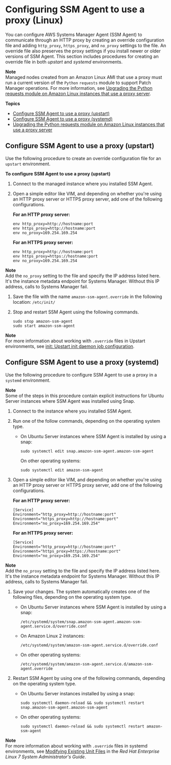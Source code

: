 # Configuring SSM Agent to use a proxy \(Linux\)<a name="sysman-proxy-with-ssm-agent"></a>

You can configure AWS Systems Manager Agent \(SSM Agent\) to communicate through an HTTP proxy by creating an override configuration file and adding `http_proxy`, `https_proxy`, and `no_proxy` settings to the file\. An override file also preserves the proxy settings if you install newer or older versions of SSM Agent\. This section includes procedures for creating an override file in both *upstart* and *systemd* environments\. 

**Note**  
Managed nodes created from an Amazon Linux AMI that use a proxy must run a current version of the `Python` `requests` module to support Patch Manager operations\. For more information, see [Upgrading the Python requests module on Amazon Linux instances that use a proxy server](sysman-proxy-with-ssm-agent-al-python-requests.md)\.

**Topics**
+ [Configure SSM Agent to use a proxy \(upstart\)](#ssm-agent-proxy-upstart)
+ [Configure SSM Agent to use a proxy \(systemd\)](#ssm-agent-proxy-systemd)
+ [Upgrading the Python requests module on Amazon Linux instances that use a proxy server](sysman-proxy-with-ssm-agent-al-python-requests.md)

## Configure SSM Agent to use a proxy \(upstart\)<a name="ssm-agent-proxy-upstart"></a>

Use the following procedure to create an override configuration file for an `upstart` environment\.

**To configure SSM Agent to use a proxy \(upstart\)**

1. Connect to the managed instance where you installed SSM Agent\.

1. Open a simple editor like VIM, and depending on whether you're using an HTTP proxy server or HTTPS proxy server, add one of the following configurations\.

   **For an HTTP proxy server:**

   ```
   env http_proxy=http://hostname:port
   env https_proxy=http://hostname:port
   env no_proxy=169.254.169.254
   ```

   **For an HTTPS proxy server:**

   ```
   env http_proxy=http://hostname:port
   env https_proxy=https://hostname:port
   env no_proxy=169.254.169.254
   ```
**Note**  
Add the `no_proxy` setting to the file and specify the IP address listed here\. It's the instance metadata endpoint for Systems Manager\. Without this IP address, calls to Systems Manager fail\.

1. Save the file with the name `amazon-ssm-agent.override` in the following location: `/etc/init/`

1. Stop and restart SSM Agent using the following commands\.

   ```
   sudo stop amazon-ssm-agent
   sudo start amazon-ssm-agent
   ```

**Note**  
For more information about working with `.override` files in Upstart environments, see [init: Upstart init daemon job configuration](https://www.systutorials.com/docs/linux/man/5-init/)\.

## Configure SSM Agent to use a proxy \(systemd\)<a name="ssm-agent-proxy-systemd"></a>

Use the following procedure to configure SSM Agent to use a proxy in a `systemd` environment\.

**Note**  
Some of the steps in this procedure contain explicit instructions for Ubuntu Server instances where SSM Agent was installed using Snap\.

1. Connect to the instance where you installed SSM Agent\.

1. Run one of the follow commands, depending on the operating system type\.
   + On Ubuntu Server instances where SSM Agent is installed by using a snap:

     ```
     sudo systemctl edit snap.amazon-ssm-agent.amazon-ssm-agent
     ```

     On other operating systems:

     ```
     sudo systemctl edit amazon-ssm-agent
     ```

1. Open a simple editor like VIM, and depending on whether you're using an HTTP proxy server or HTTPS proxy server, add one of the following configurations\.

   **For an HTTP proxy server:**

   ```
   [Service]
   Environment="http_proxy=http://hostname:port"
   Environment="https_proxy=http://hostname:port"
   Environment="no_proxy=169.254.169.254"
   ```

   **For an HTTPS proxy server:**

   ```
   [Service]
   Environment="http_proxy=http://hostname:port"
   Environment="https_proxy=https://hostname:port"
   Environment="no_proxy=169.254.169.254"
   ```
**Note**  
Add the `no_proxy` setting to the file and specify the IP address listed here\. It's the instance metadata endpoint for Systems Manager\. Without this IP address, calls to Systems Manager fail\.

1. Save your changes\. The system automatically creates one of the following files, depending on the operating system type\.
   + On Ubuntu Server instances where SSM Agent is installed by using a snap: 

     `/etc/systemd/system/snap.amazon-ssm-agent.amazon-ssm-agent.service.d/override.conf`
   + On Amazon Linux 2 instances: 

     `/etc/systemd/system/amazon-ssm-agent.service.d/override.conf`
   + On other operating systems: 

     `/etc/systemd/system/amazon-ssm-agent.service.d/amazon-ssm-agent.override`

1. Restart SSM Agent by using one of the following commands, depending on the operating system type\.
   + On Ubuntu Server instances installed by using a snap:

     ```
     sudo systemctl daemon-reload && sudo systemctl restart snap.amazon-ssm-agent.amazon-ssm-agent
     ```
   + On other operating systems:

     ```
     sudo systemctl daemon-reload && sudo systemctl restart amazon-ssm-agent
     ```

**Note**  
For more information about working with `.override` files in systemd environments, see [Modifying Existing Unit Files](https://access.redhat.com/documentation/en-us/red_hat_enterprise_linux/7/html/system_administrators_guide/chap-managing_services_with_systemd#sect-Managing_Services_with_systemd-Unit_File_Modify) in the *Red Hat Enterprise Linux 7 System Administrator's Guide*\.